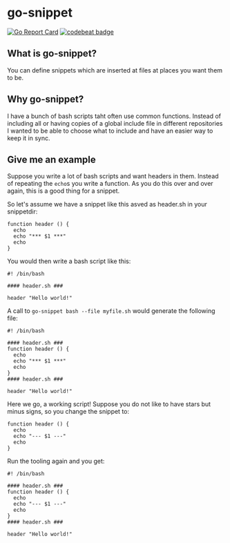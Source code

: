 # go-snippet

[![Go Report Card](https://goreportcard.com/badge/github.com/sascha-andres/go-snippet)](https://goreportcard.com/report/github.com/sascha-andres/go-snippet) [![codebeat badge](https://codebeat.co/badges/7fc9e22e-807e-4742-b129-d6062397beef)](https://codebeat.co/projects/github-com-sascha-andres-go-snippet) 
## What is go-snippet?

You can define snippets which are inserted at files at places you want them to be.

## Why go-snippet?

I have a bunch of bash scripts taht often use common functions. Instead of including all or having copies of a global include file in different repositories I wanted to be able to choose what to include and have an easier way to keep it in sync.

## Give me an example

Suppose you write a lot of bash scripts and want headers in them. Instead of repeating the `echo`s you write a function. As you do this over and over again, this is a good thing for a snippet.

So let's assume we have a snippet like this asved as header.sh in your snippetdir:

    function header () {
      echo
      echo "*** $1 ***"
      echo
    }

You would then write a bash script like this:

    #! /bin/bash

    #### header.sh ###

    header "Hello world!"

A call to `go-snippet bash --file myfile.sh` would generate the following file:

    #! /bin/bash

    #### header.sh ###
    function header () {
      echo
      echo "*** $1 ***"
      echo
    }
    #### header.sh ###

    header "Hello world!"

Here we go, a working script! Suppose you do not like to have stars but minus signs, so you change the snippet to:

    function header () {
      echo
      echo "--- $1 ---"
      echo
    }

Run the tooling again and you get:

    #! /bin/bash

    #### header.sh ###
    function header () {
      echo
      echo "--- $1 ---"
      echo
    }
    #### header.sh ###

    header "Hello world!"